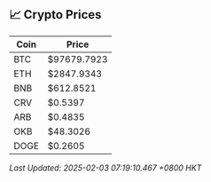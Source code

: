## 📈 Crypto Prices

| Coin | Price |
| ---- | ----- |
| BTC | $97679.7923 |
| ETH | $2847.9343 |
| BNB | $612.8521 |
| CRV | $0.5397 |
| ARB | $0.4835 |
| OKB | $48.3026 |
| DOGE | $0.2605 |

_Last Updated: 2025-02-03 07:19:10.467 +0800 HKT_